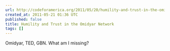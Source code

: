 ```yaml
---
url: http://codeforamerica.org/2011/05/20/humility-and-trust-in-the-omidyar-network/
created_at: 2011-05-21 01:36 UTC
published: false
title: Humility and Trust in the Omidyar Network
tags: []
---
```


Omidyar, TED, GBN. What am I missing?
